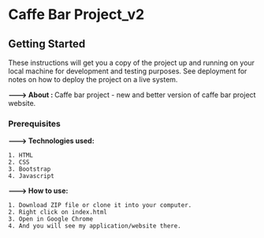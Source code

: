 # Caffe Bar Project_v2

## Getting Started

These instructions will get you a copy of the project up and running on your local machine for development and testing purposes. See deployment for notes on how to deploy the project on a live system.

<b>---> About : </b>Caffe bar project - new and better version of caffe bar project website.

### Prerequisites

<b>---> Technologies used: </b> 

    1. HTML
    2. CSS
    3. Bootstrap
    4. Javascript

<b>---> How to use:</b> 

    1. Download ZIP file or clone it into your computer.
    2. Right click on index.html 
    3. Open in Google Chrome
    4. And you will see my application/website there.
